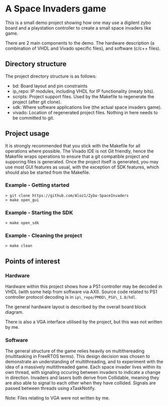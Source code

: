 # A Space Invaders game
This is a small demo project showing how one may use a digilent zybo board and a playstation
controller to create a small space invaders like game.

There are 2 main components to the demo. The hardware description (a combination of VHDL and Vivado
specific files), and software (c/c++ files).

## Directory structure
The project directory structure is as follows:
- bd: Board layout and pin constraints
- ip\_repo: IP modules, including VHDL for IP functionality (meaty bits).
- scripts: Project support files. Used by the Makefile to regenerate the project (after git clone).
- sdk: Where software applications live (the actual space invaders game).
- vivado: Location of regenerated project files. Nothing in here needs to be committed to git.

## Project usage
It is strongly recommended that you stick with the Makefile for all operations where possible. The
Vivado IDE is not Git friendly, hence the Makefile wraps operations to ensure that a git compatible
project and supporing files is generated. Once the project itself is generated, you may use most GUI
features as usual, with the exception of SDK features, which should also be started from the Makefile.

### Example - Getting started
```
> git clone https://github.com/Aloz1/Zybo-SpaceInvaders
> make open_gui
```

### Example - Starting the SDK
```
> make open_sdk
```

### Example - Cleaning the project
```
> make clean
```

## Points of interest

### Hardware
Hardware within this project shows how a PS1 controller may be decoded in VHDL (with some help from
software via AXI). Source code related to PS1 controller protocol decoding is in
`ip\_repo/PMOD\_PSX\_1.0/hdl`.

The general hardware layout is described by the overall board block diagram.

There is also a VGA interface utilised by the project, but this was not written by me.

### Software
The general structure of the game relies heavily on multithereading (multitasking in FreeRTOS terms).
This design decision was chosen to demonstrate an understanding of multithreading, and to experiment
with the idea of a massively multithreaded game. Each space invader lives within its own thread,
with signaling occuring between invaders to indicate a change in direction. Invaders and lasers both
derive from Collidable, meaning they are also able to signal to each other when they have collided.
Signals are passed between threads using xTaskNotify.

Note: Files relating to VGA were not written by me.
